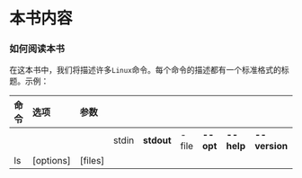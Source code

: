 本书内容
==========================================================================
### 如何阅读本书
在这本书中，我们将描述许多`Linux`命令。每个命令的描述都有一个标准格式的标题。示例：

| 命令 | 选项 | 参数 |   |   |   |   |   |   |
|:----|:-----|:----|:--|:--|:--|:--|:--|:--|
|   |  |  | stdin | **stdout** | -file | **--opt** | **--help** | **--version** |
| ls | [options] | [files] |  |  |  |  |  |  |
